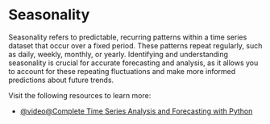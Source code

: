 # Seasonality

Seasonality refers to predictable, recurring patterns within a time series dataset that occur over a fixed period. These patterns repeat regularly, such as daily, weekly, monthly, or yearly. Identifying and understanding seasonality is crucial for accurate forecasting and analysis, as it allows you to account for these repeating fluctuations and make more informed predictions about future trends.

Visit the following resources to learn more:

- [@video@Complete Time Series Analysis and Forecasting with Python](https://www.youtube.com/watch?v=eKiXtGzEjos)
